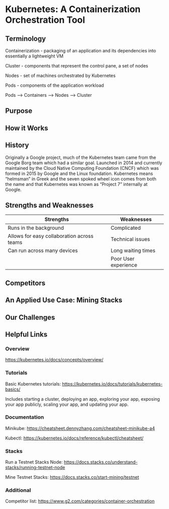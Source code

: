 # Kubernetes: A Containerization Orchestration Tool

## Terminology
Containerization - packaging of an application and its dependencies into essentially a lightweight VM

Cluster - components that represent the control pane, a set of nodes

Nodes - set of machines orchestrated by Kubernetes

Pods - components of the application workload

Pods --> Containers --> Nodes --> Cluster

## Purpose

## How it Works

## History
Originally a Google project, much of the Kubernetes team came from the Google Borg team which had a similar goal. Launched in 2014 and currently maintained by the Cloud Native Computing Foundation (CNCF) which was formed in 2015 by Google and the Linux foundation. Kubernetes means “helmsman” in Greek and the seven spoked wheel icon comes from both the name and that Kubernetes was known as “Project 7” internally at Google.  

## Strengths and Weaknesses

| Strengths | Weaknesses |
|-----------|------------|
| Runs in the background | Complicated |
| Allows for easy collaboration across teams | Technical issues|
|Can run across many devices | Long waiting times |
|            | Poor User experience |

## Competitors

## An Applied Use Case: Mining Stacks

## Our Challenges

## Helpful Links
### Overview
https://kubernetes.io/docs/concepts/overview/
### Tutorials
Basic Kubernetes tutorials: https://kubernetes.io/docs/tutorials/kubernetes-basics/ 

Includes starting a cluster, deploying an app, exploring your app, exposing your app 	publicly, scaling your app, and updating your app. 
### Documentation
Minikube: https://cheatsheet.dennyzhang.com/cheatsheet-minikube-a4 

Kubectl: https://kubernetes.io/docs/reference/kubectl/cheatsheet/ 
### Stacks
Run a Testnet Stacks Node: https://docs.stacks.co/understand-stacks/running-testnet-node 

Mine Testnet Stacks: https://docs.stacks.co/start-mining/testnet 
### Additional
Competitor list: https://www.g2.com/categories/container-orchestration 
